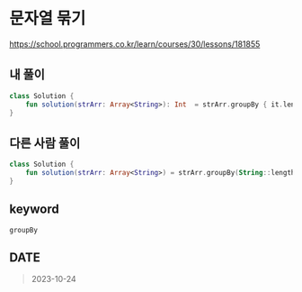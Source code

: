 # 문자열 묶기

https://school.programmers.co.kr/learn/courses/30/lessons/181855

## 내 풀이

```kt
class Solution {
    fun solution(strArr: Array<String>): Int  = strArr.groupBy { it.length }.maxOf { it.value.size }
}
```

## 다른 사람 풀이

```kt
class Solution {
    fun solution(strArr: Array<String>) = strArr.groupBy(String::length).values.maxOf(List<String>::size)
}
```

## keyword
`groupBy`
## DATE

> 2023-10-24
